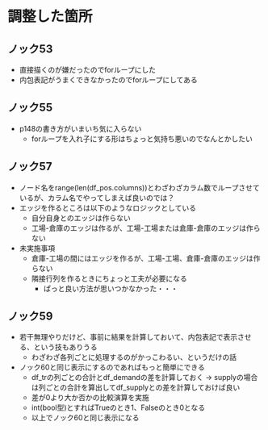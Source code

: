 # 調整した箇所

## ノック53
- 直接描くのが嫌だったのでforループにした
- 内包表記がうまくできなかったのでforループにしてある

## ノック55
- p148の書き方がいまいち気に入らない
    - forループを入れ子にする形はちょっと気持ち悪いのでなんとかしたい

## ノック57
- ノード名をrange(len(df_pos.columns))とわざわざカラム数でループさせているが、カラム名でやってしまえば良いのでは？
- エッジを作るところは以下のようなロジックとしている
    - 自分自身とのエッジは作らない
    - 工場-倉庫のエッジは作るが、工場-工場または倉庫-倉庫のエッジは作らない
- 未実施事項
    - 倉庫-工場の間にはエッジを作るが、工場-工場、倉庫-倉庫のエッジは作らない
    - 隣接行列を作るときにちょっと工夫が必要になる
        - ぱっと良い方法が思いつかなかった・・・

## ノック59
- 若干無理やりだけど、事前に結果を計算しておいて、内包表記で表示させる、という技もありうる
    - わざわざ各列ごとに処理するのがかっこわるい、というだけの話
- ノック60と同じ表示にするのであればもっと簡単にできる
    - df_trの列ごとの合計とdf_demandの差を計算しておく → supplyの場合は列ごとの合計を算出してdf_supplyとの差を計算しておけば良い
    - 差が0より大か否かの比較演算を実施
    - int(bool型)とすればTrueのとき1、Falseのとき0となる
    - 以上でノック60と同じ表示になる